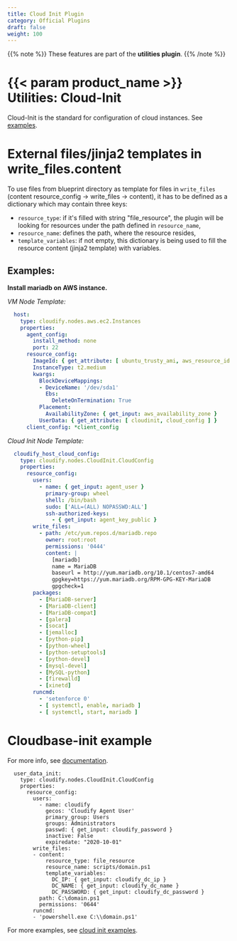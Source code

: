 ```yaml
---
title: Cloud Init Plugin
category: Official Plugins
draft: false
weight: 100
---
```

{{% note %}}
These features are part of the **utilities plugin**.
{{% /note %}}

# {{< param product_name >}} Utilities: Cloud-Init

Cloud-Init is the standard for configuration of cloud instances. See [examples](http://cloudinit.readthedocs.io/en/latest/topics/examples.html).


# External files/jinja2 templates in write_files.content

To use files from blueprint directory as template for files in `write_files`
(content resource_config -> write_files -> content), it has to be defined as
a dictionary which may contain three keys:

  * `resource_type`: if it's filled with string "file_resource", the plugin
will be looking for resources under the path defined in `resource_name`,
  * `resource_name`: defines the path, where the resource resides,
  * `template_variables`: if not empty, this dictionary is being used to fill
the resource content (jinja2 template) with variables.


## Examples:

**Install mariadb on AWS instance.**

_VM Node Template:_

```yaml
  host:
    type: cloudify.nodes.aws.ec2.Instances
    properties:
      agent_config:
        install_method: none
        port: 22
      resource_config:
        ImageId: { get_attribute: [ ubuntu_trusty_ami, aws_resource_id ] }
        InstanceType: t2.medium
        kwargs:
          BlockDeviceMappings:
          - DeviceName: '/dev/sda1'
            Ebs:
              DeleteOnTermination: True
          Placement:
            AvailabilityZone: { get_input: aws_availability_zone }
          UserData: { get_attribute: [ cloudinit, cloud_config ] }
      client_config: *client_config
```

_Cloud Init Node Template:_


```yaml
  cloudify_host_cloud_config:
    type: cloudify.nodes.CloudInit.CloudConfig
    properties:
      resource_config:
        users:
          - name: { get_input: agent_user }
            primary-group: wheel
            shell: /bin/bash
            sudo: ['ALL=(ALL) NOPASSWD:ALL']
            ssh-authorized-keys:
              - { get_input: agent_key_public }
        write_files:
          - path: /etc/yum.repos.d/mariadb.repo
            owner: root:root
            permissions: '0444'
            content: |
              [mariadb]
              name = MariaDB
              baseurl = http://yum.mariadb.org/10.1/centos7-amd64
              gpgkey=https://yum.mariadb.org/RPM-GPG-KEY-MariaDB
              gpgcheck=1
        packages:
          - [MariaDB-server]
          - [MariaDB-client]
          - [MariaDB-compat]
          - [galera]
          - [socat]
          - [jemalloc]
          - [python-pip]
          - [python-wheel]
          - [python-setuptools]
          - [python-devel]
          - [mysql-devel]
          - [MySQL-python]
          - [firewalld]
          - [xinetd]
        runcmd:
          - 'setenforce 0'
          - [ systemctl, enable, mariadb ]
          - [ systemctl, start, mariadb ]
```



# Cloudbase-init example

For more info, see [documentation](https://cloudbase-init.readthedocs.io/en/latest/userdata.html).

```
  user_data_init:
    type: cloudify.nodes.CloudInit.CloudConfig
    properties:
      resource_config:
        users:
          - name: cloudify
            gecos: 'Cloudify Agent User'
            primary_group: Users
            groups: Administrators
            passwd: { get_input: cloudify_password }
            inactive: False
            expiredate: "2020-10-01"
        write_files:
        - content:
            resource_type: file_resource
            resource_name: scripts/domain.ps1
            template_variables:
              DC_IP: { get_input: cloudify_dc_ip }
              DC_NAME: { get_input: cloudify_dc_name }
              DC_PASSWORD: { get_input: cloudify_dc_password }
          path: C:\domain.ps1
          permissions: '0644'
        runcmd:
        - 'powershell.exe C:\\domain.ps1'
```


For more examples, see [cloud init examples](https://github.com/cloudify-community/blueprint-examples/tree/master/utilities-examples/cloudify_cloudinit).
